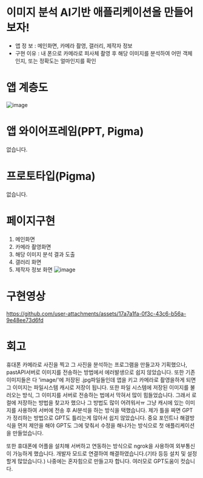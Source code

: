 # 이미지 분석 AI기반 애플리케이션을 만들어보자!
- 앱 정  보 : 메인화면, 카메라 촬영, 갤러리, 제작자 정보
- 구현 이유 : 내 폰으로 카메라로 피사체 촬영 후 해당 이미지를 분석하여 어떤 객체인지, 또는 정확도는 얼마인지를 확인


# 앱 계층도
![image](https://github.com/user-attachments/assets/a91334ee-433a-4121-9213-745b2d31e31c)



# 앱 와이어프레임(PPT, Pigma)
없습니다.


# 프로토타입(Pigma)
없습니다.


# 페이지구현
1. 메인화면
2. 카메라 촬영화면
3. 해당 이미지 분석 결과 도출
4. 갤러리 화면
5. 제작자 정보 화면
![image](https://github.com/user-attachments/assets/95b1bdc3-acd7-42cf-906f-4d7bf8434872)



# 구현영상
https://github.com/user-attachments/assets/17a7a1fa-0f3c-43c6-b56a-9e48ee73d6fd




# 회고

휴대폰 카메라로 사진을 찍고 그 사진을 분석하는 프로그램을 만들고자 기획했으나, pastAPI서버로 이미지를 전송하는 방법에서 에러발생으로 쉽지 않았습니다.
또한 기존 이미지들은 다 'image/'에 저장된 .jpg파일들인데 앱을 키고 카메라로 촬영을하게 되면 그 이미지는 파일시스템 캐시로 저장이 됩니다.
또한 파일 시스템에 저장된 이미지를 불러오는 방식, 그 이미지를 서버로 전송하는 법에서 막혀서 많이 힘들었습니다. 그래서 로컬에 저장하는 방법을 찾고자 했으나
그 방법도 많이 어려워서ㅠ 그냥 캐시에 있는 이미지를 사용하여 서버에 전송 후 AI분석을 하는 방식을 택했습니다.
제가 틀을 짜면 GPT가 정리하는 방법으로 GPT도 틀리는게 많아서 쉽지 않았습니다. 중요 포인트나 해결방식을 먼저 제안을 해야 GPT도 그에 맞춰서 수정을 해나가는 방식으로
첫 애플리케이션을 만들었습니다.

또한 휴대폰에 어플을 설치해 서버하고 연동하는 방식으로 ngrok을 사용하여 외부통신이 가능하게 했습니다.
개발자 모드로 연결하여 해결하였습니다.(기타 등등 설치 및 설정할게 많았습니다.)
나중에는 혼자힘으로 만들고자 합니다. 여러모로 GPT도움이 컷습니다.

